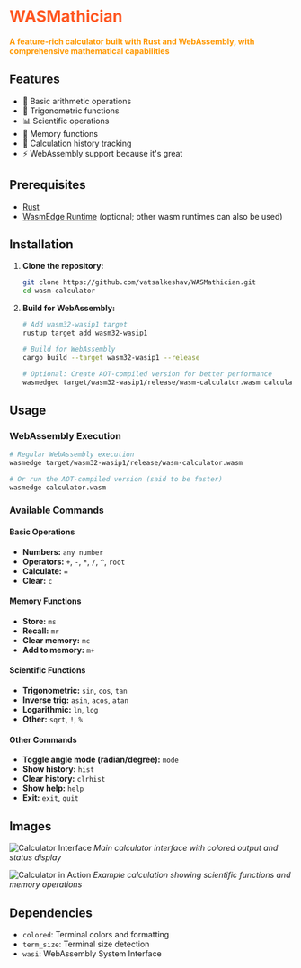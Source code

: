 <h1 style="color:#ff5722">WASMathician</h1>

<span style="color:#ff9800"><b>A feature-rich calculator built with Rust and WebAssembly, with comprehensive mathematical capabilities</b></span>

## Features

- 🧮 Basic arithmetic operations 
- 📐 Trigonometric functions 
- 📊 Scientific operations 
- 💾 Memory functions 
- 📜 Calculation history tracking
- ⚡ WebAssembly support because it's great

## Prerequisites
- [Rust](https://www.rust-lang.org/tools/install)
- [WasmEdge Runtime](https://wasmedge.org/docs/start/install) (optional; other wasm runtimes can also be used)

## Installation

1. **Clone the repository:**
   ```bash
   git clone https://github.com/vatsalkeshav/WASMathician.git
   cd wasm-calculator
   ```

2. **Build for WebAssembly:**
   ```bash
   # Add wasm32-wasip1 target
   rustup target add wasm32-wasip1
   
   # Build for WebAssembly
   cargo build --target wasm32-wasip1 --release
   
   # Optional: Create AOT-compiled version for better performance
   wasmedgec target/wasm32-wasip1/release/wasm-calculator.wasm calculator.wasm
   ```

## Usage

### WebAssembly Execution
```bash
# Regular WebAssembly execution
wasmedge target/wasm32-wasip1/release/wasm-calculator.wasm

# Or run the AOT-compiled version (said to be faster)
wasmedge calculator.wasm
```

### Available Commands

#### **Basic Operations**
- **Numbers:** `any number`
- **Operators:** `` + ``, `` - ``, `` * ``, `` / ``, `` ^ ``, `` root ``
- **Calculate:** `` = ``
- **Clear:** `` c ``

#### **Memory Functions**
- **Store:** `` ms ``
- **Recall:** `` mr ``
- **Clear memory:** `` mc ``
- **Add to memory:** `` m+ ``

#### **Scientific Functions**
- **Trigonometric:** `` sin ``, `` cos ``, `` tan ``
- **Inverse trig:** `` asin ``, `` acos ``, `` atan ``
- **Logarithmic:** `` ln ``, `` log ``
- **Other:** `` sqrt ``, `` ! ``, `` % ``

#### **Other Commands**
- **Toggle angle mode (radian/degree):** `` mode ``
- **Show history:** `` hist ``
- **Clear history:** `` clrhist ``
- **Show help:** `` help ``
- **Exit:** `` exit ``, `` quit ``

## Images

![Calculator Interface](./wasmathecian/Screenshot%202025-06-01%20at%207.58.25%20PM.png)
*Main calculator interface with colored output and status display*

![Calculator in Action](./wasmathecian/Screenshot%202025-06-01%20at%207.58.08%20PM.png)
*Example calculation showing scientific functions and memory operations*

## Dependencies

- `colored`: Terminal colors and formatting
- `term_size`: Terminal size detection
- `wasi`: WebAssembly System Interface
